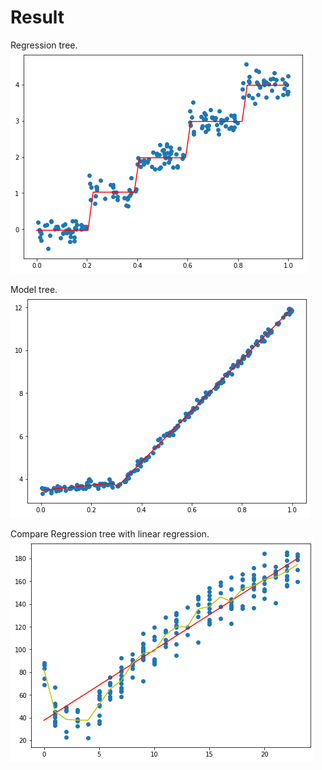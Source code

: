 # Result

Regression tree.
![alt text](https://github.com/soarbear/Machine_Learning/blob/master/decision_tree/regression_tree.png)

Model tree.
![alt text](https://github.com/soarbear/Machine_Learning/blob/master/decision_tree/model_tree.png)

Compare Regression tree with linear regression.
![alt text](https://github.com/soarbear/Machine_Learning/blob/master/decision_tree/compare_regressionTree_with_lineRegression.png)
